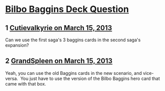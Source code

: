 # [Bilbo Baggins Deck Question](https://community.fantasyflightgames.com/topic/80831-bilbo-baggins-deck-question/)

## 1 [Cutievalkyrie on March 15, 2013](https://community.fantasyflightgames.com/topic/80831-bilbo-baggins-deck-question/?do=findComment&comment=774230)

Can we use the first saga's 3 baggins cards in the second saga's expansion?

## 2 [GrandSpleen on March 15, 2013](https://community.fantasyflightgames.com/topic/80831-bilbo-baggins-deck-question/?do=findComment&comment=774264)

Yeah, you can use the old Baggins cards in the new scenario, and vice-versa.  You just have to use the version of the Bilbo Baggins hero card that came with that box.

